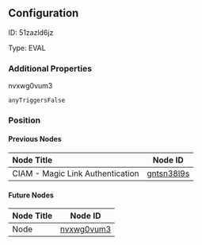 # 
## Configuration
ID:  51zazld6jz

Type: EVAL 







### Additional Properties
nvxwg0vum3
```string 
anyTriggersFalse
```





### Position

#### Previous Nodes
| Node Title | Node ID |
| :------------- | ------------ |
| CIAM - Magic Link Authentication | [gntsn38l9s](./gntsn38l9s.md) | 
 
 #### Future Nodes
| Node Title | Node ID |
| :------------- | ------------ |
| Node |[nvxwg0vum3](./nvxwg0vum3.md) | 
